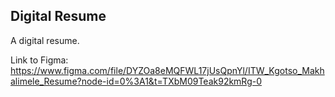 ## Digital Resume

A digital resume.

Link to Figma: https://www.figma.com/file/DYZOa8eMQFWL17jUsQpnYl/ITW_Kgotso_Makhalimele_Resume?node-id=0%3A1&t=TXbM09Teak92kmRg-0
